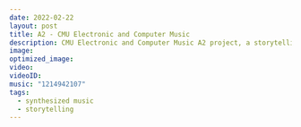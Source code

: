 ```yaml
---
date: 2022-02-22
layout: post
title: A2 - CMU Electronic and Computer Music
description: CMU Electronic and Computer Music A2 project, a storytelling music synthesized by Ableton Live 11 and Max. Gym and kitchen.
image:
optimized_image: 
video:
videoID:
music: "1214942107"
tags:
  - synthesized music
  - storytelling
---
```

